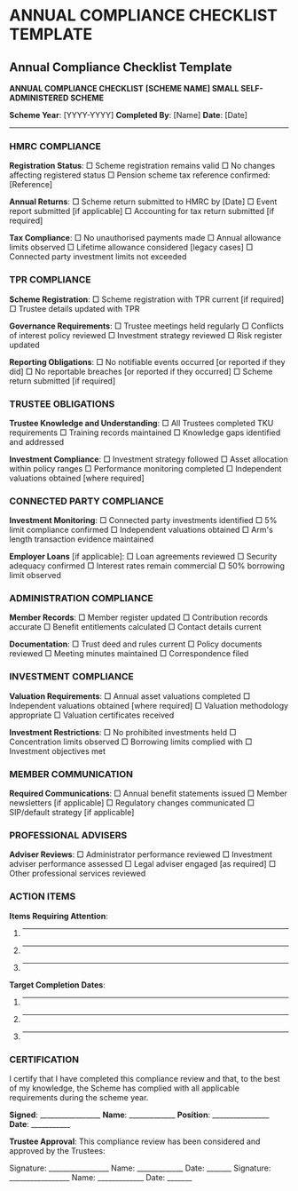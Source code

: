# ANNUAL COMPLIANCE CHECKLIST TEMPLATE

## Annual Compliance Checklist Template

**ANNUAL COMPLIANCE CHECKLIST**
**[SCHEME NAME] SMALL SELF-ADMINISTERED SCHEME**

**Scheme Year**: [YYYY-YYYY]
**Completed By**: [Name] **Date**: [Date]

---

### HMRC COMPLIANCE

**Registration Status**:
□ Scheme registration remains valid
□ No changes affecting registered status
□ Pension scheme tax reference confirmed: [Reference]

**Annual Returns**:
□ Scheme return submitted to HMRC by [Date]
□ Event report submitted [if applicable]
□ Accounting for tax return submitted [if required]

**Tax Compliance**:
□ No unauthorised payments made
□ Annual allowance limits observed
□ Lifetime allowance considered [legacy cases]
□ Connected party investment limits not exceeded

### TPR COMPLIANCE

**Scheme Registration**:
□ Scheme registration with TPR current [if required]
□ Trustee details updated with TPR

**Governance Requirements**:
□ Trustee meetings held regularly
□ Conflicts of interest policy reviewed
□ Investment strategy reviewed
□ Risk register updated

**Reporting Obligations**:
□ No notifiable events occurred [or reported if they did]
□ No reportable breaches [or reported if they occurred]
□ Scheme return submitted [if required]

### TRUSTEE OBLIGATIONS

**Trustee Knowledge and Understanding**:
□ All Trustees completed TKU requirements
□ Training records maintained
□ Knowledge gaps identified and addressed

**Investment Compliance**:
□ Investment strategy followed
□ Asset allocation within policy ranges
□ Performance monitoring completed
□ Independent valuations obtained [where required]

### CONNECTED PARTY COMPLIANCE

**Investment Monitoring**:
□ Connected party investments identified
□ 5% limit compliance confirmed
□ Independent valuations obtained
□ Arm's length transaction evidence maintained

**Employer Loans** [if applicable]:
□ Loan agreements reviewed
□ Security adequacy confirmed
□ Interest rates remain commercial
□ 50% borrowing limit observed

### ADMINISTRATION COMPLIANCE

**Member Records**:
□ Member register updated
□ Contribution records accurate
□ Benefit entitlements calculated
□ Contact details current

**Documentation**:
□ Trust deed and rules current
□ Policy documents reviewed
□ Meeting minutes maintained
□ Correspondence filed

### INVESTMENT COMPLIANCE

**Valuation Requirements**:
□ Annual asset valuations completed
□ Independent valuations obtained [where required]
□ Valuation methodology appropriate
□ Valuation certificates received

**Investment Restrictions**:
□ No prohibited investments held
□ Concentration limits observed
□ Borrowing limits complied with
□ Investment objectives met

### MEMBER COMMUNICATION

**Required Communications**:
□ Annual benefit statements issued
□ Member newsletters [if applicable]
□ Regulatory changes communicated
□ SIP/default strategy [if applicable]

### PROFESSIONAL ADVISERS

**Adviser Reviews**:
□ Administrator performance reviewed
□ Investment adviser performance assessed
□ Legal adviser engaged [as required]
□ Other professional services reviewed

### ACTION ITEMS

**Items Requiring Attention**:
1. ________________________________________________
2. ________________________________________________
3. ________________________________________________

**Target Completion Dates**:
1. ________________
2. ________________  
3. ________________

### CERTIFICATION

I certify that I have completed this compliance review and that, to the best of my knowledge, the Scheme has complied with all applicable requirements during the scheme year.

**Signed**: _________________ **Name**: _____________
**Position**: ________________ **Date**: ___________

**Trustee Approval**:
This compliance review has been considered and approved by the Trustees:

Signature: _________________ Name: _____________ Date: _______
Signature: _________________ Name: _____________ Date: _______ 